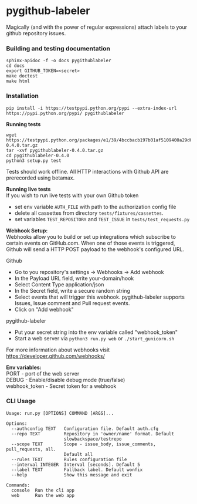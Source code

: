 # pygithub-labeler
Magically (and with the power of regular expressions) attach labels to your github repository issues.

### Building and testing documentation
```
sphinx-apidoc -f -o docs pygithublabeler
cd docs
export GITHUB_TOKEN=<secret>
make doctest
make html
```

### Installation
`pip install -i https://testpypi.python.org/pypi --extra-index-url https://pypi.python.org/pypi/ pygithublabeler`

**Running tests**
```
wget https://testpypi.python.org/packages/e1/39/4bccbacb197b01af5109400a29d0ec2fecb16c689a8da8ecfdc58fb652cd/pygithublabeler-0.4.0.tar.gz
tar -xvf pygithublabeler-0.4.0.tar.gz
cd pygithublabeler-0.4.0
python3 setup.py test
```
Tests should work offline. All HTTP interactions with Github API are prerecorded using betamax.
  
**Running live tests**  
If you wish to run live tests with your own Github token
- set env variable `AUTH_FILE` with path to the authorization config file
- delete all cassettes from directory `tests/fixtures/cassettes`.
- set variables `TEST_REPOSITORY` and `TEST_ISSUE` in `tests/test_requests.py` 


**Webhook Setup:**  
Webhooks allow you to build or set up integrations which subscribe to certain events on GitHub.com. When one of those events is triggered, Github will send a HTTP POST payload to the webhook's configured URL.

Github
- Go to you repository's settings -> Webhooks -> Add webhook  
- In the Payload URL field, write your-domain/hook
- Select Content Type application/json
- In the Secret field, write a secure random string
- Select events that will trigger this webhook. pygithub-labeler supports Issues, Issue comment and Pull request events.
- Click on "Add webhook"

pygithub-labeler
- Put your secret string into the env variable called "webhook_token"
- Start a web server via `python3 run.py web` or `./start_gunicorn.sh` 
  
For more information about webhooks visit <a href="https://developer.github.com/webhooks/">https://developer.github.com/webhooks/</a><br>

**Env variables:**  
PORT - port of the web server  
DEBUG - Enable/disable debug mode (true/false)  
webhook_token - Secret token for a webhook

### CLI Usage
```
Usage: run.py [OPTIONS] COMMAND [ARGS]...

Options:
  --authconfig TEXT   Configuration file. Default auth.cfg
  --repo TEXT         Repository in 'owner/name' format. Default
                      slowbackspace/testrepo
  --scope TEXT        Scope - issue_body, issue_comments, pull_requests, all.
                      Default all
  --rules TEXT        Rules configuration file
  --interval INTEGER  Interval [seconds]. Default 5
  --label TEXT        Fallback label. Default wonfix
  --help              Show this message and exit

Commands:
  console  Run the cli app
  web      Run the web app
```
